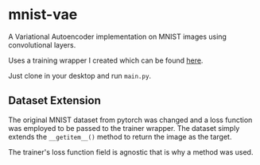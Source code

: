 # mnist-vae

A Variational Autoencoder implementation on MNIST images using convolutional layers.

Uses a training wrapper I created which can be found [here](https://github.com/npitsillos/productivity_efficiency/tree/master/torch_trainer).

Just clone in your desktop and run ```main.py```.

## Dataset Extension

The original MNIST dataset from pytorch was changed and a loss function was employed to be passed to the trainer wrapper.  The dataset simply extends the ```__getitem__()``` method to return the image as the target.

The trainer's loss function field is agnostic that is why a method was used.
